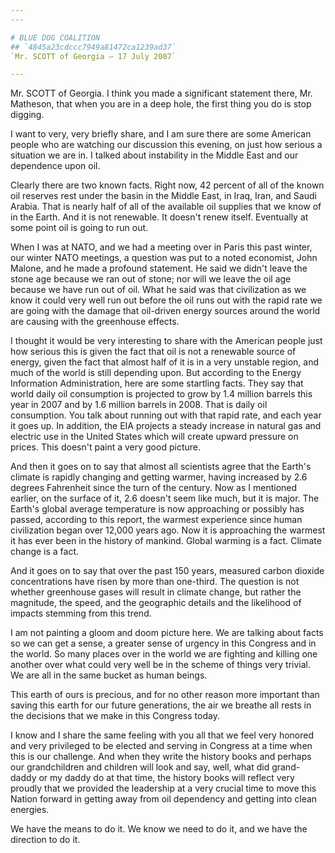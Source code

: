 ```yaml
---
---

# BLUE DOG COALITION
## `4845a23cdccc7949a81472ca1239ad37`
`Mr. SCOTT of Georgia — 17 July 2007`

---
```



Mr. SCOTT of Georgia. I think you made a significant statement there, 
Mr. Matheson, that when you are in a deep hole, the first thing you do 
is stop digging.

I want to very, very briefly share, and I am sure there are some 
American people who are watching our discussion this evening, on just 
how serious a situation we are in. I talked about instability in the 
Middle East and our dependence upon oil.

Clearly there are two known facts. Right now, 42 percent of all of 
the known oil reserves rest under the basin in the Middle East, in 
Iraq, Iran, and Saudi Arabia. That is nearly half of all of the 
available oil supplies that we know of in the Earth. And it is not 
renewable. It doesn't renew itself. Eventually at some point oil is 
going to run out.

When I was at NATO, and we had a meeting over in Paris this past 
winter, our winter NATO meetings, a question was put to a noted 
economist, John Malone, and he made a profound statement. He said we 
didn't leave the stone age because we ran out of stone; nor will we 
leave the oil age because we have run out of oil. What he said was that 
civilization as we know it could very well run out before the oil runs 
out with the rapid rate we are going with the damage that oil-driven 
energy sources around the world are causing with the greenhouse 
effects.



I thought it would be very interesting to share with the American 
people just how serious this is given the fact that oil is not a 
renewable source of energy, given the fact that almost half of it is in 
a very unstable region, and much of the world is still depending upon. 
But according to the Energy Information Administration, here are some 
startling facts. They say that world daily oil consumption is projected 
to grow by 1.4 million barrels this year in 2007 and by 1.6 million 
barrels in 2008. That is daily oil consumption. You talk about running 
out with that rapid rate, and each year it goes up. In addition, the 
EIA projects a steady increase in natural gas and electric use in the 
United States which will create upward pressure on prices. This doesn't 
paint a very good picture.

And then it goes on to say that almost all scientists agree that the 
Earth's climate is rapidly changing and getting warmer, having 
increased by 2.6 degrees Fahrenheit since the turn of the century. Now 
as I mentioned earlier, on the surface of it, 2.6 doesn't seem like 
much, but it is major. The Earth's global average temperature is now 
approaching or possibly has passed, according to this report, the 
warmest experience since human civilization began over 12,000 years 
ago. Now it is approaching the warmest it has ever been in the history 
of mankind. Global warming is a fact. Climate change is a fact.

And it goes on to say that over the past 150 years, measured carbon 
dioxide concentrations have risen by more than one-third. The question 
is not whether greenhouse gases will result in climate change, but 
rather the magnitude, the speed, and the geographic details and the 
likelihood of impacts stemming from this trend.

I am not painting a gloom and doom picture here. We are talking about 
facts so we can get a sense, a greater sense of urgency in this 
Congress and in the world. So many places over in the world we are 
fighting and killing one another over what could very well be in the 
scheme of things very trivial. We are all in the same bucket as human 
beings.



This earth of ours is precious, and for no other reason more 
important than saving this earth for our future generations, the air we 
breathe all rests in the decisions that we make in this Congress today.

I know and I share the same feeling with you all that we feel very 
honored and very privileged to be elected and serving in Congress at a 
time when this is our challenge. And when they write the history books 
and perhaps our grandchildren and children will look and say, well, 
what did grand-daddy or my daddy do at that time, the history books 
will reflect very proudly that we provided the leadership at a very 
crucial time to move this Nation forward in getting away from oil 
dependency and getting into clean energies.

We have the means to do it. We know we need to do it, and we have the 
direction to do it.